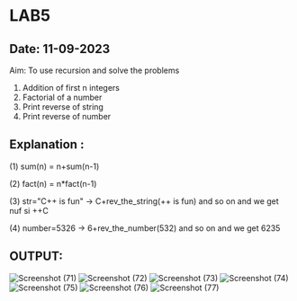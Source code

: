 # LAB5
## Date: 11-09-2023
Aim: To use recursion and solve the problems
1. Addition of first n integers
2. Factorial of a number
3. Print reverse of string
4. Print reverse of number

## Explanation :
(1) sum(n) = n+sum(n-1)

(2) fact(n) = n*fact(n-1)

(3) str="C++ is fun" -> C+rev_the_string(++ is fun) and so on and we get nuf si ++C

(4) number=5326 -> 6+rev_the_number(532) and so on and we get 6235

## OUTPUT:
![Screenshot (71)](https://github.com/saileshkumar16/LAB5/assets/144588637/5e1879d3-2d1d-4fb9-bf57-afd1c83e9005)
![Screenshot (72)](https://github.com/saileshkumar16/LAB5/assets/144588637/9d9cea2a-019e-4ef2-9d09-142568259bba)
![Screenshot (73)](https://github.com/saileshkumar16/LAB5/assets/144588637/c5baf84a-f3af-4f1d-9d13-da418999c0d2)
![Screenshot (74)](https://github.com/saileshkumar16/LAB5/assets/144588637/a3a5ee6e-897b-462e-b73b-579106f951bd)
![Screenshot (75)](https://github.com/saileshkumar16/LAB5/assets/144588637/c80e3c04-49b3-437b-9629-1b118fe1c4cd)
![Screenshot (76)](https://github.com/saileshkumar16/LAB5/assets/144588637/848812b1-594b-4c65-8751-6e71a8fdfd74)
![Screenshot (77)](https://github.com/saileshkumar16/LAB5/assets/144588637/7f0af0bb-a969-4d9c-abc2-27f75ddc9146)

